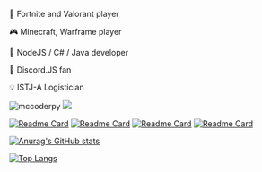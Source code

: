 🔫 Fortnite and Valorant player

🎮 Minecraft, Warframe player

💾 NodeJS / C# / Java developer

🔮 Discord.JS fan

💡 ISTJ-A Logistician

<p><img src="https://komarev.com/ghpvc/?username=Av32000&style=flat" alt=mccoderpy> <img src="https://dcbadge.vercel.app/api/shield/593436735380127770" /></p>

[![Readme Card](https://github-readme-stats.vercel.app/api/pin/?username=av32000&repo=Suggestions-Bot&theme=blueberry&bg_color=60,323232,151515)](https://github.com/Av32000/Suggestions-Bot) [![Readme Card](https://github-readme-stats.vercel.app/api/pin/?username=av32000&repo=YoutubeDownloader&theme=blueberry&bg_color=60,323232,151515)](https://github.com/Av32000/YoutubeDownloader) [![Readme Card](https://github-readme-stats.vercel.app/api/pin/?username=av32000&repo=CustomCsharpComponents&theme=blueberry&bg_color=60,323232,151515)](https://github.com/Av32000/CustomCsharpComponents) [![Readme Card](https://github-readme-stats.vercel.app/api/pin/?username=av32000&repo=VSTrad&theme=blueberry&bg_color=60,323232,151515)](https://github.com/Av32000/VSTrad)

[![Anurag's GitHub stats](https://github-readme-stats.vercel.app/api?username=av32000&hide=contribs,prs&show_icons=true&theme=blueberry&bg_color=60,323232,151515)](https://github.com/anuraghazra/github-readme-stats)

[![Top Langs](https://github-readme-stats.vercel.app/api/top-langs/?username=av32000&langs_count=8&hide=asp.net,hlsl,csharp&theme=blueberry&bg_color=60,323232,151515)](https://github.com/anuraghazra/github-readme-stats)

